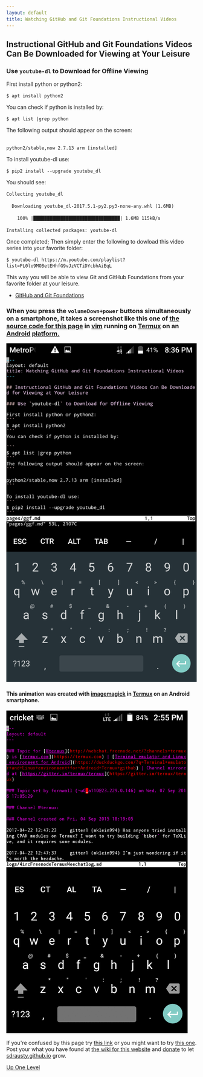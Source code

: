 ```yaml
---
layout: default
title: Watching GitHub and Git Foundations Instructional Videos
---
```


## Instructional GitHub and Git Foundations Videos Can Be Downloaded for Viewing at Your Leisure

### Use `youtube-dl` to Download for Offline Viewing

First install python or python2:
```
$ apt install python2
```
You can check if python is installed by:

```
$ apt list |grep python
```
The following output should appear on the screen:
```

python2/stable,now 2.7.13 arm [installed]
```

To install youtube-dl use:
```
$ pip2 install --upgrade youtube_dl
```
You should see:
```
Collecting youtube_dl

  Downloading youtube_dl-2017.5.1-py2.py3-none-any.whl (1.6MB)

    100% |████████████████████████████████| 1.6MB 115kB/s

Installing collected packages: youtube-dl
```
Once completed; Then simply enter the following to dowload this video series into your favorite folder: 
```
$ youtube-dl https://m.youtube.com/playlist?list=PL0lo9MOBetEHhfG9vJzVCTiDYcbhAiEqL
```
This way you will be able to view Git and GitHub Foundations from your favorite folder at your leisure.

- [GitHub and Git Foundations](https://m.youtube.com/playlist?list=PL0lo9MOBetEHhfG9vJzVCTiDYcbhAiEqL)

### When you press the `volumeDown+power` buttons simultaneously on a smartphone, it takes a screenshot like this one of [the source code for this page](https://raw.githubusercontent.com/sdrausty/sdrausty.github.io/master/pages/ggf.md) in [vim](http://www.vim.org/git.php) running on [Termux](https://termux.com) on an [Android](https://developer.android.com/) [plat](https://www.google.com/search?q=platform+technology)[form.](https://duckduckgo.com/?q=platform+technology+define)

![Screenshot](./../bitpics/ggf.png)

#### This animation was created with [imagemagick](https://www.imagemagick.org/) in [Termux](https://termux.com) on an Android smartphone.

![Screenshot Animation](./../bitpics/ps1.gif)

If you're confused by this page try [this link](http://tldp.org/) or you might want to try [this one](https://www.debian.org/doc/). Post your what you have found at [the wiki for this website](https://github.com/sdrausty/sdrausty.github.io/wiki) and [donate](./donate.md) to let [sdrausty.github.io](https://sdrausty.github.io/) grow.

[Up One Level](./../)

